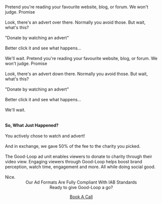 <!-- Cheap Vertical Space -->
<div class="white-bg" style="height:2em;">
</div>
<!-- End of Cheap Vertical Space -->
<div class="row">
            <div class="col-md-3 offset-md-3">
                <!-- Desktops/Laptops see this text -->
                <span class="gl-font-3 justified font-18px d-none d-sm-block d-md-block">
                    Pretend you're reading your favourite website, blog, or forum. We won't judge. Promise
                    <br>
                    <br>
                    Look, there's an advert over there. Normally you avoid those. <span class="red-font">But wait, what's this?</span>
                    <br>
                    <br>
                    "Donate by watching an advert"
                    <br>
                    <br>
                    Better click it and see what happens...
                    <br>
                    <br>
                    We'll wait.
                </span>
                <!-- End of Desktop/Laptop Text -->
                <!-- Mobile Devices See This text -->
                <span class="gl-font-3 justified font-18px d-none d-block d-sm-none d-md-none">
                    Pretend you're reading your favourite website, blog, or forum. We won't judge. Promise
                    <br>
                    <br>
                    Look, there's an advert down there. Normally you avoid those. <span class="red-font">But wait, what's this?</span>
                    <br>
                    <br>
                    "Donate by watching an advert"
                    <br>
                    <br>
                    Better click it and see what happens...
                    <br>
                    <br>
                    We'll wait.
                </span>
                <!-- End of Mobile Devices text -->
                <div class="row">
                    <div class="col-md-12 fit-width appear-after-click" id="appear-after-click">
                        <!-- Cheap Vertical Space -->
                        <div class="white-bg" style="height:1em;">
                        </div>
                        <!-- End of Cheap Vertical Space -->
                        <h4 class="gl-font-1 red-font">
                            So, What Just Happened?
                        </h4>
                        <span class="gl-font-3 justified font-18px">
                            You actively chose to watch and advert!
                            <br>
                            <br>
                            And in exchange, we gave 50% of the fee to the charity you picked.
                            <br>
                            <br>
                            The Good-Loop ad unit enables viewers to donate to charity through their video view. Engaging viewers through Good-Loop helps boost   brand perception, watch time, engagement and more. All while doing social good.   
                            <br>
                            <br>
                            Nice.
                        </span>
                    </div>
                </div>
            </div>
        </div>
        <div class="col-md-3">
            <center>
                <div class='goodloopad' id="goodloopad" data-format="medium-rectangle" data-mobile-format="medium-rectangle"></div>
                <script src='//as.good-loop.com/unit.js' async></script>
            <center>
            <div class="row">
                <div class="col-md-12 fit-width">
                    <center>
                        <span class="headliner-text gl-font-1">
                            Our Ad Formats Are Fully Compliant With IAB Standards
                        </span>
                    </center>
                </div>
            </div>
        <div class="row">
            <div class="col-md-12 fit-width">
                <center>
                    <span class="red-font gl-font-2 headliner-text">
                        Ready to give Good-Loop a go?
                    </span>
                </center>
            </div>
        </div>
        <!-- Cheap Vertical Space -->
        <div class="white-bg" style="height:1em;">
        </div>
        <!-- End of Cheap Vertical Space -->
        <div class="row">
            <div class="col-md-12 fit-width">
                <center>
                    <a class="gl-button-link nav-link gl-font-1" href="book-a-call.html" target="_blank">Book A Call</a>
                </center>
            </div>
        </div>
</div>